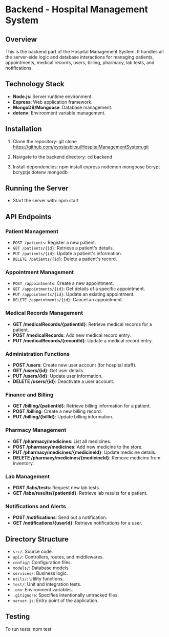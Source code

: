# Backend - Hospital Management System

## Overview
This is the backend part of the Hospital Management System. It handles all the server-side logic and database interactions for managing patients, appointments, medical records, users, billing, pharmacy, lab tests, and notifications.

## Technology Stack
- **Node.js**: Server runtime environment.
- **Express**: Web application framework.
- **MongoDB/Mongoose**: Database management.
- **dotenv**: Environment variable management.

## Installation

1. Clone the repository:
git clone <https://github.com/eyosiasbitsu/HospitalManagementSystem.git>

2. Navigate to the backend directory:
cd backend

3. Install dependencies:
npm install express nodemon mongoose bcrypt bcryptjs dotenv mongodb


## Running the Server

- Start the server with:
npm start


## API Endpoints

### Patient Management
- `POST /patients`: Register a new patient.
- `GET /patients/{id}`: Retrieve a patient's details.
- `PUT /patients/{id}`: Update a patient's information.
- `DELETE /patients/{id}`: Delete a patient's record.

### Appointment Management
- `POST /appointments`: Create a new appointment.
- `GET /appointments/{id}`: Get details of a specific appointment.
- `PUT /appointments/{id}`: Update an existing appointment.
- `DELETE /appointments/{id}`: Cancel an appointment.

### Medical Records Management
- **GET /medicalRecords/{patientId}**: Retrieve medical records for a patient.
- **POST /medicalRecords**: Add new medical record entry.
- **PUT /medicalRecords/{recordId}**: Update a medical record entry.

### Administration Functions
- **POST /users**: Create new user account (for hospital staff).
- **GET /users/{id}**: Get user details.
- **PUT /users/{id}**: Update user information.
- **DELETE /users/{id}**: Deactivate a user account.

### Finance and Billing
- **GET /billing/{patientId}**: Retrieve billing information for a patient.
- **POST /billing**: Create a new billing record.
- **PUT /billing/{billId}**: Update billing information.

### Pharmacy Management
- **GET /pharmacy/medicines**: List all medicines.
- **POST /pharmacy/medicines**: Add new medicine to the store.
- **PUT /pharmacy/medicines/{medicineId}**: Update medicine details.
- **DELETE /pharmacy/medicines/{medicineId}**: Remove medicine from inventory.

### Lab Management
- **POST /labs/tests**: Request new lab tests.
- **GET /labs/results/{patientId}**: Retrieve lab results for a patient.

### Notifications and Alerts
- **POST /notifications**: Send out a notification.
- **GET /notifications/{userId}**: Retrieve notifications for a user.

## Directory Structure

- `src/`: Source code.
- `api/`: Controllers, routes, and middlewares.
- `config/`: Configuration files.
- `models/`: Database models.
- `services/`: Business logic.
- `utils/`: Utility functions.
- `test/`: Unit and integration tests.
- `.env`: Environment variables.
- `.gitignore`: Specifies intentionally untracked files.
- `server.js`: Entry point of the application.

## Testing

To run tests:
npm test